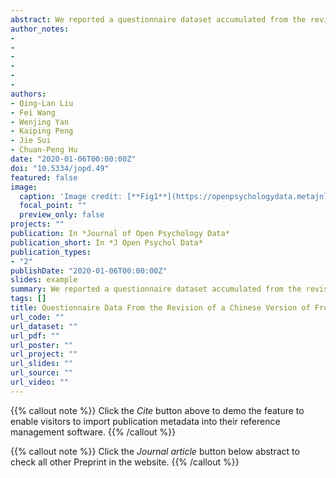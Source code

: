 ```yaml
---
abstract: We reported a questionnaire dataset accumulated from the revision of a Chinese version of Free Will and Determinism Scale Plus (FAD+). In this dataset, we collected data from 1232 participants. The questionnaires used in data collection included the FAD+ and 13 other widely-used questionnaires or tests (for example, the Big Five Inventory, the Multidimensional Locus of Control, Rosenberg Self-esteem Scale, the General and Personal Belief in a Just World Scale, the Chinese Disgust Sensitivity Scale, the Moral Identity Questionnaire, the Moral Self-Image Scale). The sample size for these questionnaires are different, ranging from 33 to 1100. Our preliminary analysis revealed that scores of these scales are reliable (Cronbach’s alpha .52~.87, McDonald’s omega .63~.91). These data can be used for both research and educational purposes, e.g., examining cultural differences and measurement invariance on belief in free will, locus of control, belief in just world. All data, together with their codebooks and manipulation code, are available at osf.io/t2nsw/.
author_notes:
- 
- 
- 
- 
- 
-
authors:
- Qing-Lan Liu
- Fei Wang
- Wenjing Yan
- Kaiping Peng
- Jie Sui
- Chuan-Peng Hu
date: "2020-01-06T00:00:00Z"
doi: "10.5334/jopd.49"
featured: false
image:
  caption: 'Image credit: [**Fig1**](https://openpsychologydata.metajnl.com/articles/10.5334/jopd.49/)'
  focal_point: ""
  preview_only: false
projects: ""
publication: In *Journal of Open Psychology Data*
publication_short: In *J Open Psychol Data*
publication_types: 
- "2"
publishDate: "2020-01-06T00:00:00Z"
slides: example
summary: We reported a questionnaire dataset accumulated from the revision of a Chinese version of Free Will and Determinism Scale Plus (FAD+). In this dataset, we collected data from 1232 participants.
tags: []
title: Questionnaire Data From the Revision of a Chinese Version of Free Will and Determinism Plus Scale
url_code: ""
url_dataset: ""
url_pdf: ""
url_poster: ""
url_project: ""
url_slides: ""
url_source: ""
url_video: ""
---
```


{{% callout note %}}
Click the _Cite_ button above to demo the feature to enable visitors to import publication metadata into their reference management software.
{{% /callout %}}

{{% callout note %}}
Click the _Journal article_ button below abstract to check all other Preprint in the website.
{{% /callout %}}
